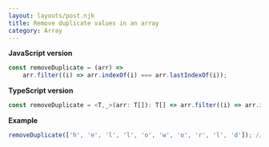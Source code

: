 ```yaml
---
layout: layouts/post.njk
title: Remove duplicate values in an array
category: Array
---
```


**JavaScript version**

```js
const removeDuplicate = (arr) =>
	arr.filter((i) => arr.indexOf(i) === arr.lastIndexOf(i));
```

**TypeScript version**

```js
const removeDuplicate = <T,_>(arr: T[]): T[] => arr.filter((i) => arr.indexOf(i) === arr.lastIndexOf(i));
```

**Example**

```js
removeDuplicate(['h', 'e', 'l', 'l', 'o', 'w', 'o', 'r', 'l', 'd']); //  ['h', 'e', 'w', 'r', 'd']
```
